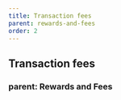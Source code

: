 ```yaml
---
title: Transaction fees
parent: rewards-and-fees
order: 2
---
```

## Transaction fees
### parent: Rewards and Fees